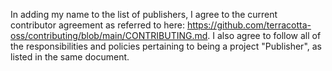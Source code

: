 In adding my name to the list of publishers, I agree to the current contributor 
agreement as referred to here: https://github.com/terracotta-oss/contributing/blob/main/CONTRIBUTING.md.
I also agree to follow all of the responsibilities and policies pertaining to being a project
"Publisher", as listed in the same document.
